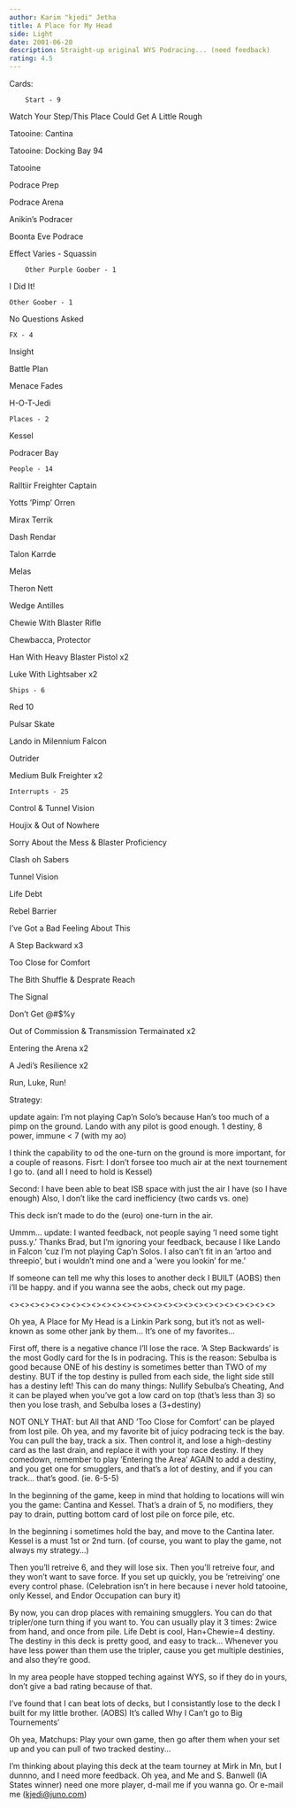 ```yaml
---
author: Karim "kjedi" Jetha
title: A Place for My Head
side: Light
date: 2001-06-20
description: Straight-up original WYS Podracing... (need feedback)
rating: 4.5
---
```

Cards: 

        Start - 9
Watch Your Step/This Place Could Get A Little Rough
Tatooine: Cantina
Tatooine: Docking Bay 94
Tatooine
Podrace Prep
Podrace Arena
Anikin’s Podracer
Boonta Eve Podrace
Effect Varies - Squassin

        Other Purple Goober - 1
I Did It!

	Other Goober - 1
No Questions Asked

	FX - 4
Insight
Battle Plan
Menace Fades
H-O-T-Jedi

	Places - 2
Kessel
Podracer Bay

	People - 14
Ralltiir Freighter Captain
Yotts ’Pimp’ Orren
Mirax Terrik
Dash Rendar
Talon Karrde
Melas
Theron Nett
Wedge Antilles
Chewie With Blaster Rifle
Chewbacca, Protector
Han With Heavy Blaster Pistol x2
Luke With Lightsaber x2

	Ships - 6
Red 10
Pulsar Skate
Lando in Milennium Falcon
Outrider
Medium Bulk Freighter x2

	Interrupts - 25
Control & Tunnel Vision
Houjix & Out of Nowhere
Sorry About the Mess & Blaster Proficiency
Clash oh Sabers
Tunnel Vision
Life Debt
Rebel Barrier
I’ve Got a Bad Feeling About This
A Step Backward x3
Too Close for Comfort
The Bith Shuffle & Desprate Reach
The Signal
Don’t Get @#$%y
Out of Commission & Transmission Termainated x2
Entering the Arena x2
A Jedi’s Resilience x2
Run, Luke, Run!


Strategy: 

update again:  I’m not playing Cap’n Solo’s because Han’s too much of a pimp on the ground.  Lando with any pilot is good enough.  1 destiny, 8 power, immune < 7 (with my ao)
I think the capability to od the one-turn on the ground is more important, for a couple of reasons.  Fisrt: I don’t forsee too much air at the next tournement I go to.  (and all I need to hold is Kessel)
Second: I have been able to beat ISB space with just the air I have (so I have enough)  Also, I don’t like the card inefficiency (two cards vs. one)
This deck isn’t made to do the (euro) one-turn in the air.

Ummm... update: I wanted feedback, not people saying ’I need some tight puss.y.’  Thanks Brad, but I’m ignoring your feedback, because I like Lando in Falcon ’cuz I’m not playing Cap’n Solos.  I also can’t fit in an ’artoo and threepio’, but i wouldn’t mind one and a ’were you lookin’ for me.’
If someone can tell me why this loses to another deck I BUILT (AOBS) then i’ll be happy.  and if you wanna see the aobs, check out my page.

<><><><><><><><><><><><><><><><><><><><><><><><><><>
Oh yea, A Place for My Head is a Linkin Park song, but it’s not as well-known as some other jank by them...  It’s one of my favorites...

First off, there is a negative chance I’ll lose the race.  ’A Step Backwards’ is the most Godly card for the ls in podracing.  This is the reason: Sebulba is good because ONE of his destiny is sometimes better than TWO of my destiny.  BUT if the top destiny is pulled from each side, the light side still has a destiny left!  This can do many things: Nullify Sebulba’s Cheating, And it can be played when you’ve got a low card on top (that’s less than 3) so then you lose trash, and Sebulba loses a (3+destiny)
NOT ONLY THAT: but All that AND ’Too Close for Comfort’ can be played from lost pile.  Oh yea, and my favorite bit of juicy podracing teck is the bay.  You can pull the bay, track a six.  Then control it, and lose a high-destiny card as the last drain, and replace it with your top race destiny.  If they comedown, remember to play ’Entering the Area’ AGAIN to add a destiny, and you get one for smugglers, and that’s a lot of destiny, and if you can track... that’s good. (ie. 6-5-5)

In the beginning of the game, keep in mind that holding to locations will win you the game: Cantina and Kessel.  That’s a drain of 5, no modifiers, they pay to drain, putting bottom card of lost pile on force pile, etc.
In the beginning i sometimes hold the bay, and move to the Cantina later.  Kessel is a must 1st or 2nd turn. (of course, you want to play the game, not always my strategy...)

Then you’ll retreive 6, and they will lose six.  Then you’ll retreive four, and they won’t want to save force.  If you set up quickly, you be ’retreiving’ one every control phase. (Celebration isn’t in here because i never hold tatooine, only Kessel, and Endor Occupation can bury it)

By now, you can drop places with remaining smugglers.  You can do that tripler/one turn thing if you want to.  You can usually play it 3 times: 2wice from hand, and once from pile.  Life Debt is cool, Han+Chewie=4 destiny.  The destiny in this deck is pretty good, and easy to track...  Whenever you have less power than them use the tripler, cause you get multiple destinies, and also they’re good.

In my area people have stopped teching against WYS, so if they do in yours, don’t give a bad rating because of that.
I’ve found that I can beat lots of decks, but I consistantly lose to the deck I built for my little brother. (AOBS) It’s called Why I Can’t go to Big Tournements’

Oh yea, Matchups:  Play your own game, then go after them when your set up and you can pull of two tracked destiny...

I’m thinking about playing this deck at the team tourney at Mirk in Mn, but I dunnno, and I need more feedback.  Oh yea, and Me and S. Banwell (IA States winner) need one more player, d-mail me if you wanna go. Or e-mail me (kjedi@juno.com)     